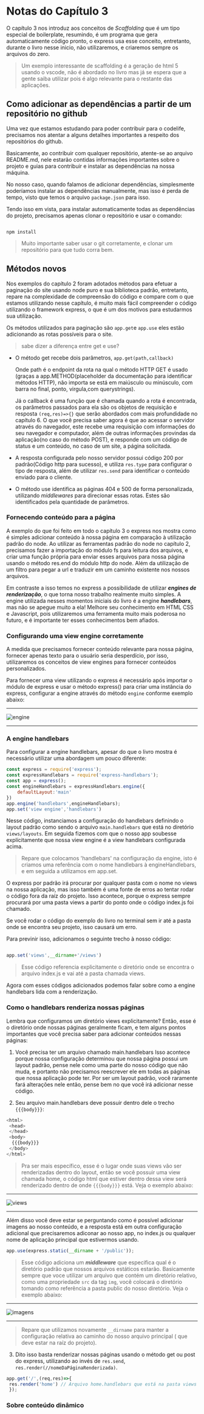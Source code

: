 # Notas do Capítulo 3

O capítulo 3 nos introduz aos conceitos de *Scaffolding* que é um tipo especial de boilerplate, resumindo, é um programa que gera automaticamente código pronto, o express usa esse conceito, entretanto, durante o livro nesse inicio, não utilizaremos, e criaremos sempre os arquivos do zero.
>Um exemplo interessante de scaffolding é a geração de html 5 usando o vscode, não é abordado no livro mas já se espera que a gente saiba utilizar pois é algo relevante para o restante das aplicações.

## Como adicionar as dependências a partir de um repositório no github

Uma vez que estamos estudando para poder contribuir para o codelife, precisamos nos atentar a alguns detalhes importantes a respeito dos repositórios do github.

Basicamente, ao contribuir com qualquer repositório, atente-se ao arquivo README.md, nele estarão contidas informações importantes sobre o projeto e guias para contribuir e instalar as dependências na nossa máquina.

No nosso caso, quando falamos de adicionar dependências, simplesmente poderíamos instalar as dependências manualmente, mas isso é perda de tempo, visto que temos o arquivo `package.json` para isso.

Tendo isso em vista, para instalar automaticamente todas as dependências do projeto, precisamos apenas clonar o repositório e usar o comando:

 ```shell

npm install

```

>Muito importante saber usar o git corretamente, e clonar um repositório para que tudo corra bem.

## Métodos novos

Nos exemplos do capítulo 2 foram adotados métodos para efetuar a paginação do site usando node puro e sua biblioteca padrão, entretanto, repare na complexidade de compreensão do código e compare com o que estamos utilizando nesse capítulo, é muito mais fácil compreender o código utilizando o framework express, o que é um dos motivos para estudarmos sua utilização.

Os métodos utilizados para paginação são `app.get`e `app.use` eles estão adicionando as rotas possíveis para o site.
>sabe dizer a diferença entre get e use?

- O método get recebe dois parâmetros, `app.get(path,callback)`

    Onde path é o endpoint da rota na qual o método HTTP GET é usado (graças a app.METHOD(placeholder da documentação para identificar métodos HTTP), não importa se está em maiúsculo ou minúsculo, com barra no final, ponto, virgula,com querystrings).

    Já o callback é uma função que é chamada quando a rota é encontrada, os parâmetros passados para ela são os objetos de requisição e resposta `(req,res)=>{}` que serão abordados com mais profundidade no capítulo 6.
    O que você precisa saber agora é que ao acessar o servidor através do navegador, este recebe uma requisição com informações do seu navegador e computador, além de outras informações provindas da aplicação(no caso do método POST), e responde com um código de status e um conteúdo, no caso de um site, a página solicitada.

- A resposta configurada pelo nosso servidor possui código 200 por padrão(Código http para sucesso), e utiliza `res.type` para configurar o tipo de resposta, além de utilizar `res.send` para identificar o conteúdo enviado para o cliente.

- O método use identifica as páginas 404 e 500 de forma personalizada, utilizando *middlewares* para direcionar essas rotas.
    Estes são identificados pela quantidade de parâmetros.

### Fornecendo conteúdo para a página

A exemplo do que foi feito em todo o capítulo 3 o express nos mostra como é simples adicionar conteúdo à nossa página em comparação à utilização padrão do node. Ao utilizar as ferramentas padrão do node no capítulo 2, precisamos fazer a importação do módulo fs para leitura dos arquivos, e criar uma função própria para enviar esses arquivos para nossa página usando o método res.end do módulo http do node. Além da utilização de um filtro para pegar a url e traduzir em um caminho existente nos nossos arquivos.

Em contraste a isso temos no express a possibilidade de utilizar ***engines de renderização***, o que torna nosso trabalho realmente muito simples. A engine utilizada nesses momentos iniciais do livro é a engine ***handlebars***, mas não se apegue muito a ela! Melhore seu conhecimento em HTML CSS e Javascript, pois utilizaremos uma ferramenta muito mais poderosa no futuro, e é importante ter esses conhecimentos bem afiados.

### Configurando uma view engine corretamente

A medida que precisamos fornecer conteúdo relevante para nossa página, fornecer apenas texto para o usuário seria desperdício, por isso, utilizaremos os conceitos de view engines para fornecer conteúdos personalizados.

Para fornecer uma view utilizando o express é necessário após importar o módulo de express e usar o método express() para criar uma instância do express, configurar a engine através do método `engine` conforme exemplo abaixo:

---

![engine](https://user-images.githubusercontent.com/67330930/176910065-ba25d10e-2f76-44c0-9baa-1a688c51a4b7.gif)

---

### A engine handlebars

Para configurar a engine handlebars, apesar do que o livro mostra é necessário utilizar uma abordagem um pouco diferente:

```js
const express = require('express');
const expressHandlebars = require('express-handlebars'); 
const app = express();
const engineHandlebars = expressHandlebars.engine({
    defaultLayout:'main'
})
app.engine('handlebars',engineHandlebars);
app.set('view engine','handlebars')
```

Nesse código, instanciamos a configuração do handlebars definindo o layout padrão como sendo o arquivo `main.handlebars` que está no diretório `views/layouts`.
Em seguida fizemos com que o nosso app soubesse explícitamente que nossa view engine é a view handlebars configurada acima.
> Repare que colocamos 'handlebars' na configuração da engine, isto é criamos uma referência com o nome handlebars à engineHandlebars, e em seguida a utilizamos em app.set.

O express por padrão irá procurar por qualquer pasta com o nome no views na nossa aplicação, mas isso também é uma fonte de erros ao tentar rodar o código fora da raíz do projeto. Isso acontece, porque o express sempre procurará por uma pasta views a partir do ponto onde o código index.js foi chamado.

Se você rodar o código do exemplo do livro no terminal sem ir até a pasta onde se encontra seu projeto, isso causará um erro.

Para previnir isso, adicionamos o seguinte trecho à nosso código:

```js

app.set('views',__dirname+'/views')

```

>Esse código referencia explicitamente o diretório onde se encontra o arquivo index.js e vai até a pasta chamada views.

Agora com esses códigos adicionados podemos falar sobre como a engine handlebars lida com a renderização.

### Como o handlebars renderiza nossas páginas

Lembra que configuramos um diretório views explicitamente? Então, esse é o diretório onde nossas páginas geralmente ficam, e tem alguns pontos importantes que você precisa saber para adicionar conteúdos nessas páginas:

1. Você precisa ter um arquivo chamado main.handlebars
 Isso acontece porque nossa configuração determinou que nossa página possui um layout padrão, pense nele como uma parte do nosso código que não muda, e portanto não precisamos reescrever ele em todas as páginas que nossa aplicação pode ter. Por ser um layout padrão, você raramente fará alterações nele então, pense bem no que você irá adicionar nesse código.

2. Seu arquivo main.handlebars deve possuir dentro dele o trecho `{{{body}}}`:
 ```js
 <html>
  <head>
  </head>
  <body>
   {{{body}}}
  </body>
 </html>
 ```
 >Pra ser mais específico, esse é o lugar onde suas views vão ser renderizadas dentro do layout, então se você possuir uma view chamada home, o código html que estiver dentro dessa view será renderizado dentro de onde `{{{body}}}` está.
 >Veja o exemplo abaixo:
---

 ![views](https://user-images.githubusercontent.com/67330930/176916649-0ee5eb02-0638-46af-b024-c8bc7bef4562.gif)
 
---

Além disso você deve estar se perguntando como é possível adicionar imagens ao nosso conteúdo, e a resposta está em outra configuração adicional que precisaremos adiconar ao nosso app, no index.js ou qualquer nome de aplicação principal que estivermos usando.

```js
app.use(express.static(__dirname + '/public'));
``` 
>Esse código adiciona um ***middleware*** que especifica qual é o diretório padrão que nossos arquivos estáticos estarão. Basicamente sempre que voce utilizar um arquivo que contém um diretório relativo, como uma propriedade `src` da tag `img`, você colocará o diretório tomando como referência a pasta public do nosso diretório.
>Veja o exemplo abaixo:

---

![imagens](https://user-images.githubusercontent.com/67330930/176919303-02bad207-6a7c-4d33-8f2d-56dd5519b77a.gif)

---
> Repare que utilizamos novamente `__dirname` para manter a configuração relativa ao caminho do nosso arquivo principal ( que deve estar na raíz do projeto).

3. Dito isso basta renderizar nossas páginas usando o método get ou post do express, utilizando ao invés de `res.send`, `res.render(//nomeDaPáginaRenderizada)`.
 ```js
 app.get('/',(req,res)=>{
  res.render('home') // Arquivo home.handlebars que está na pasta views
  });
 ```
 
 ### Sobre conteúdo dinâmico
 
